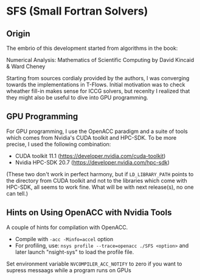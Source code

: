 # SFS (Small Fortran Solvers)

## Origin

The embrio of this development started from algorithms in the book:

Numerical Analysis: Mathematics of Scientific Computing
by David Kincaid & Ward Cheney

Starting from sources cordialy provided by the authors, I was converging
towards the implementations in T-Flows.  Initial motivation was to check
wheather fill-in makes sense for ICCG solvers, but recenlty I realized that
they might also be useful to dive into GPU programming.

## GPU Programming

For GPU programming, I use the OpenACC paradigm and a suite of tools which
comes from Nvidia's CUDA toolkit and HPC-SDK.  To be more precise, I used
the following combination:

- CUDA toolkit 11.1   (https://developer.nvidia.com/cuda-toolkit)
- Nvidia HPC-SDK 20.7 (https://developer.nvidia.com/hpc-sdk)

(These two don't work in perfect harmony, but if ```LD_LIBRARY_PATH``` points to the
directory from CUDA toolkit and not to the libraries which come with HPC-SDK,
all seems to work fine.  What will be with next release(s), no one can tell.)

## Hints on Using OpenACC with Nvidia Tools

A couple of hints for compilation with OpenACC.

- Compile with ```-acc -Minfo=accel``` option
- For profiling, use: ```nsys profile --trace=openacc ./SFS <option>``` and later
  launch "nsight-sys" to load the profile file.

Set environment variable ```NVCOMPILER_ACC_NOTIFY``` to zero if you want to supress
messaags while a program runs on GPUs
